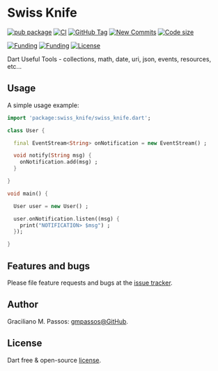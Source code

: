 # Swiss Knife

[![pub package](https://img.shields.io/pub/v/swiss_knife.svg)](https://pub.dartlang.org/packages/swiss_knife)
[![CI](https://img.shields.io/github/workflow/status/gmpassos/swiss_knife/Dart%20CI/master)](https://github.com/gmpassos/swiss_knife/actions)
[![GitHub Tag](https://img.shields.io/github/v/tag/gmpassos/swiss_knife)](https://github.com/gmpassos/swiss_knife/releases)
[![New Commits](https://img.shields.io/github/commits-since/gmpassos/swiss_knife/latest)](https://github.com/gmpassos/swiss_knife/network)
[![Code size](https://img.shields.io/github/languages/code-size/gmpassos/swiss_knife)](https://github.com/gmpassos/swiss_knife)

[![Funding](https://img.shields.io/liberapay/patrons/gmpassos.svg?logo=liberapay)](https://liberapay.com/gmpassos/donate)
[![Funding](https://img.shields.io/badge/Donate-yellow?labelColor=666666&style=plastic&logo=liberapay)](https://liberapay.com/gmpassos/donate)
[![License](https://img.shields.io/github/license/gmpassos/swiss_knife)](https://github.com/gmpassos/swiss_knife/blob/master/LICENSE)

Dart Useful Tools - collections, math, date, uri, json, events, resources, etc...

## Usage

A simple usage example:

```dart
import 'package:swiss_knife/swiss_knife.dart';

class User {

  final EventStream<String> onNotification = new EventStream() ;

  void notify(String msg) {
    onNotification.add(msg) ;
  }

}

void main() {

  User user = new User() ;

  user.onNotification.listen((msg) {
    print("NOTIFICATION> $msg") ;
  });

}

```

## Features and bugs

Please file feature requests and bugs at the [issue tracker][tracker].

[tracker]: https://github.com/gmpassos/swiss_knife/issues

## Author

Graciliano M. Passos: [gmpassos@GitHub][github].

[github]: https://github.com/gmpassos

## License

Dart free & open-source [license](https://github.com/dart-lang/stagehand/blob/master/LICENSE).
